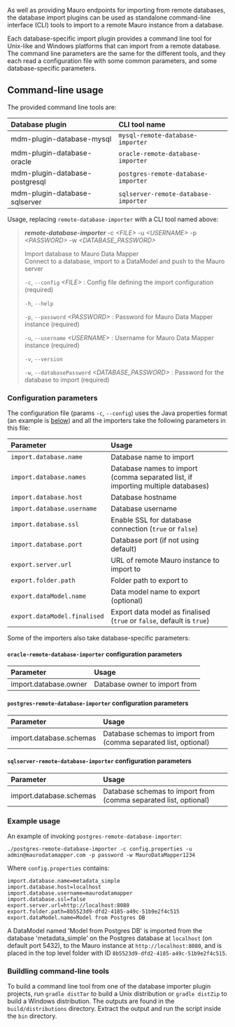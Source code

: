 As well as providing Mauro endpoints for importing from remote databases, the database import plugins can be used as standalone command-line interface (CLI) tools to import to
a remote Mauro instance from a database.

Each database-specific import plugin provides a command line tool for Unix-like and Windows platforms that can import from a remote database. The command line parameters are
the same for the different tools, and they each read a configuration file with some common parameters, and some database-specific parameters.

## Command-line usage

The provided command line tools are:

| Database plugin | CLI tool name |
| :-------- | :--- |
| mdm-plugin-database-mysql | `mysql-remote-database-importer` |
| mdm-plugin-database-oracle | `oracle-remote-database-importer` |x
| mdm-plugin-database-postgresql | `postgres-remote-database-importer` |
| mdm-plugin-database-sqlserver | `sqlserver-remote-database-importer` |

Usage, replacing `remote-database-importer` with a CLI tool named above:

> ***remote-database-importer*** -c *&lt;FILE&gt;* -u *&lt;USERNAME&gt;* -p *&lt;PASSWORD&gt;* -w *&lt;DATABASE_PASSWORD&gt;*
>
> Import database to Mauro Data Mapper  
> Connect to a database, import to a DataModel and push to the Mauro server
>
>
> `-c`, `--config` *&lt;FILE&gt;*
> : Config file defining the import configuration (required)
>
> `-h`, `--help`
>
> `-p`, `--password` *&lt;PASSWORD&gt;*
> : Password for Mauro Data Mapper instance (required)
>
> `-u`, `--username` *&lt;USERNAME&gt;*
> : Username for Mauro Data Mapper instance (required)
>
> `-v`, `--version`
>
>  `-w`, `--databasePassword` *&lt;DATABASE_PASSWORD&gt;*
> : Password for the database to import (required)

### Configuration parameters

The configuration file (params `-c`, `--config`) uses the Java properties format (an example is [below](#example-usage)) and all the importers take the following parameters in
this file:

| Parameter | Usage |
| :-------- | :---- |
| `import.database.name` | Database name to import |
| `import.database.names` | Database names to import (comma separated list, if importing multiple databases) |
| `import.database.host` | Database hostname |
| `import.database.username` | Database username |
| `import.database.ssl` | Enable SSL for database connection (`true` or `false`) |
| `import.database.port` | Database port (if not using default) |
| `export.server.url` | URL of remote Mauro instance to import to |
| `export.folder.path` | Folder path to export to |
| `export.dataModel.name` | Data model name to export (optional) |
| `export.dataModel.finalised` | Export data model as finalised (`true` or `false`, default is `true`) |

Some of the importers also take database-specific parameters:

#### `oracle-remote-database-importer` configuration parameters

| Parameter | Usage |
| :-------- | :---- |
| import.database.owner | Database owner to import from |

#### `postgres-remote-database-importer` configuration parameters

| Parameter | Usage |
| :-------- | :---- |
| import.database.schemas | Database schemas to import from (comma separated list, optional) |

#### `sqlserver-remote-database-importer` configuration parameters

| Parameter | Usage |
| :-------- | :---- |
| import.database.schemas | Database schemas to import from (comma separated list, optional) |

### Example usage

An example of invoking `postgres-remote-database-importer`:

```shell
./postgres-remote-database-importer -c config.properties -u admin@maurodatamapper.com -p password -w MauroDataMapper1234
```

Where `config.properties` contains:

```properties
import.database.name=metadata_simple
import.database.host=localhost
import.database.username=maurodatamapper
import.database.ssl=false
export.server.url=http://localhost:8080
export.folder.path=8b5523d9-dfd2-4185-a49c-51b9e2f4c515
export.dataModel.name=Model from Postgres DB
```

A DataModel named 'Model from Postgres DB' is imported from the database 'metadata_simple' on the Postgres database at `localhost` (on default port 5432), to the Mauro
instance at `http://localhost:8080`, and is placed in the top level folder with ID `8b5523d9-dfd2-4185-a49c-51b9e2f4c515`.

### Buildling command-line tools

To build a command line tool from one of the database importer plugin projects, run `gradle distTar` to build a Unix distribution or `gradle distZip` to build a Windows
distribution. The outputs are found in the `build/distributions` directory. Extract the output and run the script inside the `bin` directory.